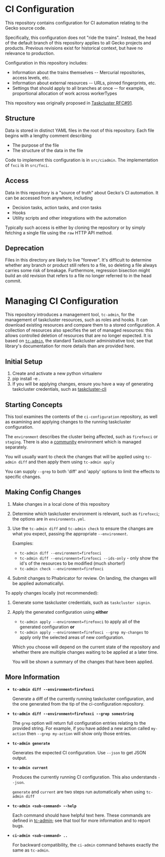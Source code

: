 # CI Configuration

This repository contains configuration for CI automation relating to the Gecko source code.

Specifically, this configuration does not "ride the trains".
Instead, the head of the default branch of this repository applies to all Gecko projects and products.
Previous revisions exist for historical context, but have no relevance to production.

Configuration in this repository includes:

* Information about the trains themselves -- Mercurial repositories, access levels, etc.
* Information about external resources -- URLs, pinned fingerprints, etc.
* Settings that should apply to all branches at once -- for example, proportional allocation of work across workerTypes

This repository was originally proposed in [Taskcluster RFC#91](https://github.com/taskcluster/taskcluster-rfcs/issues/91).

## Structure

Data is stored in distinct YAML files in the root of this repository.
Each file begins with a lengthy comment describing

* The purpose of the file
* The structure of the data in the file

Code to implement this configuration is in `src/ciadmin`.
The implementation of `fxci` is in `src/fxci`.

## Access

Data in this repository is a "source of truth" about Gecko's CI automation.
It can be accessed from anywhere, including

* Decision tasks, action tasks, and cron tasks
* Hooks
* Utility scripts and other integrations with the automation

Typically such access is either by cloning the repository or by simply fetching a single file using the `raw` HTTP API method.

## Deprecation

Files in this directory are likely to live "forever".
It's difficult to determine whether any branch or product still refers to a file, so deleting a file always carries some risk of breakage.
Furthermore, regression bisection might build an old revision that refers to a file no longer referred to in the head commit.

# Managing CI Configuration

This repository introduces a management tool, `tc-admin`, for the management of taskcluster resources, such as roles and hooks. It can download existing resources and compare them to a stored configuration.
A collection of resources also specifies the set of managed resources: this allows controlled deletion of resources that are no longer expected.
It is based on [`tc-admin`](https://github.com/taskcluster/tc-admin), the standard Taskcluster administrative tool; see that library's documentation for more details than are provided here.

## Initial Setup

1. Create and activate a new python virtualenv
1. pip install -e .
1. If you will be applying changes, ensure you have a way of generating taskcluster credentials, such as [taskcluster-cli](https://github.com/taskcluster/taskcluster/releases)

## Starting Concepts

This tool examines the contents of the `ci-configuration` repository, as well as examining and applying changes to the running taskcluster configuration.

The `environment` describes the cluster being affected, such as `firefoxci` or `staging`. There is also a [community](https://github.com/mozilla/community-tc-config/) environment which is managed separately.

You will usually want to check the changes that will be applied using `tc-admin diff` and then apply them using `tc-admin apply`

You can supply `--grep` to both 'diff' and 'apply' options to limit the effects to specific changes.

## Making Config Changes

1. Make changes in a local clone of this repository
1. Determine which taskcluster environment is relevant, such as `firefoxci`; the options are in `environments.yml`.
1. Use the `tc-admin diff` and `tc-admin check` to ensure the changes are what you expect, passing the appropriate `--environment`.

   Examples:

   * `tc-admin diff --environment=firefoxci`
   * `tc-admin diff --environment=firefoxci --ids-only` - only show the id's of the resources to be modified (much shorter!)
   * `tc-admin check --environment=firefoxci`

1. Submit changes to Phabricator for review.
   On landing, the changes will be applied automaticallyi.

To apply changes locally (not recommended):

1. Generate some taskcluster credentials, such as `taskcluster signin`.
1. Apply the generated configuration using **either**
   * `tc-admin apply --environment=firefoxci` to apply all of the generated configuration
   **or**
   * `tc-admin apply --environment=firefoxci --grep my-changes` to apply only the selected areas of new configuration.

   Which you choose will depend on the current state of the repository and whether there are multiple changes waiting to be applied at a later time.

   You will be shown a summary of the changes that have been applied.

## More Information

* **`tc-admin diff --environment=firefoxci`**

   Generate a diff of the currently running taskcluster configuration,
   and the one generated from the tip of the ci-configuration repository.

* **`tc-admin diff --environment=firefoxci --grep somestring`**

   The `grep` option will return full configuration entries relating to the
   provided string. For example, if you have added a new action called `my-action`
   then `--grep my-action` will show only those entries.

* **`tc-admin generate`**

  Generates the expected CI configuration. Use `--json` to get JSON output.

* **`tc-admin current`**

  Produces the currently running CI configuration. This also understands `--json`.

  `generate` and `current` are two steps run automatically when using `tc-admin diff`

* **`tc-admin <sub-command> --help`**

  Each command should have helpful text here.
  These commands are defined in [tc-admin](https://github.com/taskcluster/tc-admin); see that tool for more information and to report bugs.

* **`ci-admin <sub-command> ..`**

  For backward compatibility, the `ci-admin` command behaves exactly the same as `tc-admin`.
